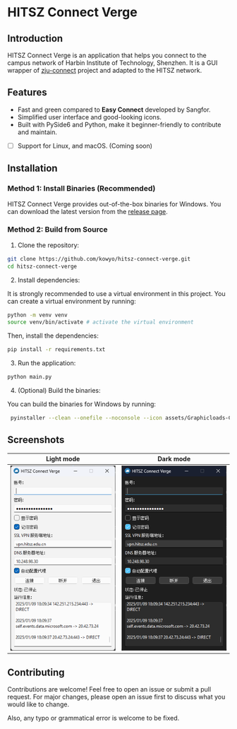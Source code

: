 # HITSZ Connect Verge

## Introduction

HITSZ Connect Verge is an application that helps you connect to the campus network of Harbin Institute of Technology, Shenzhen. It is a GUI wrapper of [zju-connect](https://github.com/Mythologyli/zju-connect) project and adapted to the HITSZ network.

## Features

- Fast and green compared to **Easy Connect** developed by Sangfor.
- Simplified user interface and good-looking icons.
- Built with PySide6 and Python, make it beginner-friendly to contribute and maintain.
- [ ] Support for Linux, and macOS. (Coming soon)

## Installation

### Method 1: Install Binaries (Recommended)

HITSZ Connect Verge provides out-of-the-box binaries for Windows. You can download the latest version from the [release page](https://github.com/kowyo/hitsz-connect-verge/releases/latest).

### Method 2: Build from Source

1. Clone the repository:

```bash
git clone https://github.com/kowyo/hitsz-connect-verge.git
cd hitsz-connect-verge
```

2. Install dependencies:

It is strongly recommended to use a virtual environment in this project. You can create a virtual environment by running:

```bash
python -m venv venv
source venv/bin/activate # activate the virtual environment
```

Then, install the dependencies:

```bash
pip install -r requirements.txt
```

3. Run the application:

```bash
python main.py
```

4. (Optional) Build the binaries:

You can build the binaries for Windows by running:

```bash
 pyinstaller --clean --onefile --noconsole --icon assets/Graphicloads-Colorful-Long-Shadow-Cloud.ico --add-data "assets;assets" -n hitsz-connect-verge main.py
```

## Screenshots

<!-- dark mode and light mode -->
|   Light mode   |   Dark mode   |
| ---- | ---- |
|  ![Light](assets/light.png)    | ![Dark](assets/dark.png)  |

## Contributing

Contributions are welcome! Feel free to open an issue or submit a pull request. For major changes, please open an issue first to discuss what you would like to change.

Also, any typo or grammatical error is welcome to be fixed.
